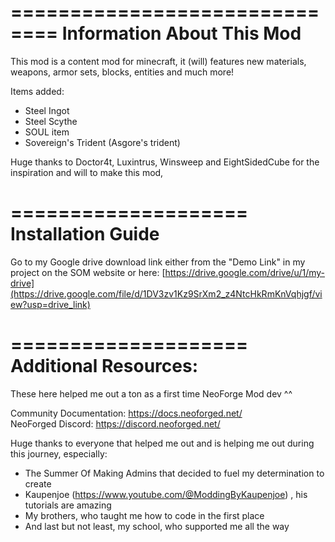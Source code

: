 ==============================
Information About This Mod
==============================
This mod is a content mod for minecraft, it (will) features new materials, weapons, armor sets, blocks, entities and much more!

Items added:
- Steel Ingot
- Steel Scythe
- SOUL item
- Sovereign's Trident (Asgore's trident)

Huge thanks to Doctor4t, Luxintrus, Winsweep and EightSidedCube for the inspiration and will to make this mod, 

====================
Installation Guide
====================
Go to my Google drive download link either from the "Demo Link" in my project on the SOM website or here: [https://drive.google.com/drive/u/1/my-drive](https://drive.google.com/file/d/1DV3zv1Kz9SrXm2_z4NtcHkRmKnVqhjgf/view?usp=drive_link)

====================
Additional Resources: 
====================

These here helped me out a ton as a first time NeoForge Mod dev ^^
 
Community Documentation: https://docs.neoforged.net/  
NeoForged Discord: https://discord.neoforged.net/


Huge thanks to everyone that helped me out and is helping me out during this journey, especially: 
- The Summer Of Making Admins that decided to fuel my determination to create
- Kaupenjoe (https://www.youtube.com/@ModdingByKaupenjoe) , his tutorials are amazing
- My brothers, who taught me how to code in the first place
- And last but not least, my school, who supported me all the way 
